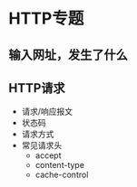 # HTTP专题

## 输入网址，发生了什么

## HTTP请求

- 请求/响应报文
- 状态码
- 请求方式
- 常见请求头
	- accept
	- content-type
	- cache-control